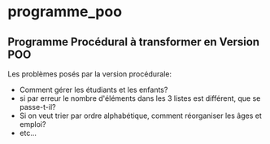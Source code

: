 # programme_poo
## Programme Procédural à transformer en Version POO

Les problèmes posés par la version procédurale:

 - Comment gérer les étudiants et les enfants?
 - si par erreur le nombre d'éléments dans les 3 listes est différent, que se passe-t-il?
 - Si on veut trier par ordre alphabétique, comment réorganiser les âges et emploi?
 - etc...
